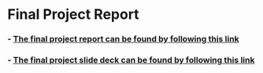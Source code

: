 # Final Project Report
### - [The final project report can be found by following this link](https://docs.google.com/document/d/1N3T-g9nHMj9rtCLzbUfhhfSdy635kpsjh38Tk1wObUI/edit?tab=t.hj8kqotgbrgr#heading=h.c9jnnvz56jq9)
### - [The final project slide deck can be found by following this link](https://docs.google.com/document/d/1N3T-g9nHMj9rtCLzbUfhhfSdy635kpsjh38Tk1wObUI/edit?tab=t.hj8kqotgbrgr#heading=h.c9jnnvz56jq9)